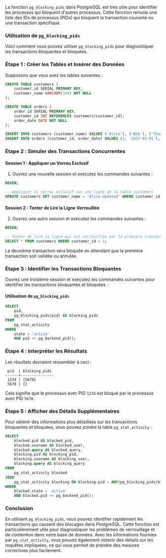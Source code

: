 La fonction `pg_blocking_pids` dans PostgreSQL est très utile pour identifier les processus qui bloquent d'autres processus. Cette fonction renvoie une liste des IDs de processus (PIDs) qui bloquent la transaction courante ou une transaction spécifique.

### Utilisation de `pg_blocking_pids`

Voici comment vous pouvez utiliser `pg_blocking_pids` pour diagnostiquer les transactions bloquantes et bloquées.

### Étape 1 : Créer les Tables et Insérer des Données

Supposons que vous avez les tables suivantes :

```sql
CREATE TABLE customers (
    customer_id SERIAL PRIMARY KEY,
    customer_name VARCHAR(100) NOT NULL
);

CREATE TABLE orders (
    order_id SERIAL PRIMARY KEY,
    customer_id INT REFERENCES customers(customer_id),
    order_date DATE NOT NULL
);

INSERT INTO customers (customer_name) VALUES ('Alice'), ('Bob'), ('Charlie');
INSERT INTO orders (customer_id, order_date) VALUES (1, '2023-01-01'), (2, '2023-01-02'), (3, '2023-01-03');
```

### Étape 2 : Simuler des Transactions Concurrentes

#### Session 1 : Appliquer un Verrou Exclusif

1. Ouvrez une nouvelle session et exécutez les commandes suivantes :

```sql
BEGIN;

-- Appliquer un verrou exclusif sur une ligne de la table customers
UPDATE customers SET customer_name = 'Alice Updated' WHERE customer_id = 1;
```

#### Session 2 : Tenter de Lire la Ligne Verrouillée

2. Ouvrez une autre session et exécutez les commandes suivantes :

```sql
BEGIN;

-- Tenter de lire la ligne qui est verrouillée par la première transaction
SELECT * FROM customers WHERE customer_id = 1;
```

La deuxième transaction sera bloquée en attendant que la première transaction soit validée ou annulée.

### Étape 3 : Identifier les Transactions Bloquantes

Ouvrez une troisième session et exécutez les commandes suivantes pour identifier les transactions bloquantes et bloquées :

#### Utilisation de `pg_blocking_pids`

```sql
SELECT 
    pid, 
    pg_blocking_pids(pid) AS blocking_pids
FROM 
    pg_stat_activity
WHERE 
    state = 'active' 
    AND pid <> pg_backend_pid();
```

### Étape 4 : Interpréter les Résultats

Les résultats devraient ressembler à ceci :

```
 pid  | blocking_pids 
------+---------------
 1234 | {5678}
 5678 | {}
```

Cela signifie que le processus avec PID `1234` est bloqué par le processus avec PID `5678`.

### Étape 5 : Afficher des Détails Supplémentaires

Pour obtenir des informations plus détaillées sur les transactions bloquantes et bloquées, vous pouvez joindre la table `pg_stat_activity` :

```sql
SELECT 
    blocked.pid AS blocked_pid, 
    blocked.usename AS blocked_user, 
    blocked.query AS blocked_query, 
    blocking.pid AS blocking_pid, 
    blocking.usename AS blocking_user, 
    blocking.query AS blocking_query
FROM 
    pg_stat_activity blocked
JOIN 
    pg_stat_activity blocking ON blocking.pid = ANY(pg_blocking_pids(blocked.pid))
WHERE 
    blocked.state = 'active' 
    AND blocked.pid <> pg_backend_pid();
```

### Conclusion

En utilisant `pg_blocking_pids`, vous pouvez identifier rapidement les transactions qui causent des blocages dans PostgreSQL. Cette fonction est particulièrement utile pour diagnostiquer les problèmes de verrouillage et de contention dans votre base de données. Avec les informations fournies par `pg_stat_activity`, vous pouvez également obtenir des détails sur les requêtes impliquées, ce qui vous permet de prendre des mesures correctives plus facilement.